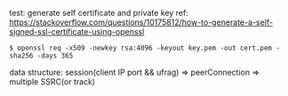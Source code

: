 test: generate self certificate and private key
ref: https://stackoverflow.com/questions/10175812/how-to-generate-a-self-signed-ssl-certificate-using-openssl

```
$ openssl req -x509 -newkey rsa:4096 -keyout key.pem -out cert.pem -sha256 -days 365
```

data structure:
session(client IP port && ufrag) => peerConnection => multiple SSRC(or track)